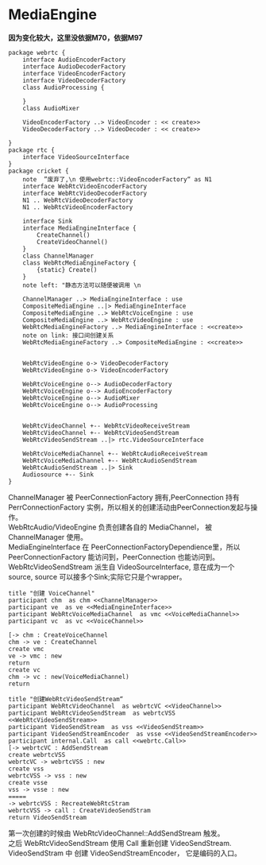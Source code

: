 # MediaEngine
**因为变化较大，这里没依据M70，依据M97**
```plantuml
package webrtc {
    interface AudioEncoderFactory
    interface AudioDecoderFactory
    interface VideoEncoderFactory
    interface VideoDecoderFactory
    class AudioProcessing {

    }
    class AudioMixer
    
    VideoEncoderFactory ..> VideoEncoder : << create>>
    VideoDecoderFactory ..> VideoDecoder : << create>>

}
package rtc {
    interface VideoSourceInterface
}
package cricket {
    note  ”废弃了,\n 使用webrtc::VideoEncoderFactory“ as N1
    interface WebRtcVideoEncoderFactory
    interface WebRtcVideoDecoderFactory
    N1 .. WebRtcVideoDecoderFactory
    N1 .. WebRtcVideoEncoderFactory

    interface Sink
    interface MediaEngineInterface {
        CreateChannel()
        CreateVideoChannel()
    }
    class ChannelManager
    class WebRtcMediaEngineFactory {
        {static} Create()
    }
    note left: "静态方法可以随便被调用 \n  
    
    ChannelManager ..> MediaEngineInterface : use
    CompositeMediaEngine ..|> MediaEngineInterface
    CompositeMediaEngine ..> WebRtcVoiceEngine : use
    CompositeMediaEngine ..> WebRtcVideoEngine : use
    WebRtcMediaEngineFactory ..> MediaEngineInterface : <<create>> 
    note on link: 接口间创建关系
    WebRtcMediaEngineFactory ..> CompositeMediaEngine : <<create>>


    WebRtcVideoEngine o-> VideoDecoderFactory
    WebRtcVideoEngine o-> VideoEncoderFactory

    WebRtcVoiceEngine o--> AudioDecoderFactory
    WebRtcVoiceEngine o--> AudioEncoderFactory
    WebRtcVoiceEngine o--> AudioMixer
    WebRtcVoiceEngine o--> AudioProcessing

    
    WebRtcVideoChannel +-- WebRtcVideoReceiveStream
    WebRtcVideoChannel +-- WebRtcVideoSendStream
    WebRtcVideoSendStream ..|> rtc.VideoSourceInterface

    WebRtcVoiceMediaChannel +-- WebRtcAudioReceiveStream
    WebRtcVoiceMediaChannel +-- WebRtcAudioSendStream
    WebRtcAudioSendStream ..|> Sink
    Audiosource +-- Sink
} 
```
ChannelManager 被 PeerConnectionFactory 拥有,PeerConnection 持有 PerrConnectionFactory 实例，所以相关的创建活动由PeerConnection发起与操作。  
WebRtcAudio/VideoEngine 负责创建各自的 MediaChannel， 被 ChannelManager 使用。    
MediaEngineInterface 在 PeerConnectionFactoryDependience里，所以 PeerConnectionFactory 能访问到，PeerConnection 也能访问到。  
WebRtcVideoSendStream 派生自 VideoSourceInterface, 意在成为一个source, source 可以接多个Sink;实际它只是个wrapper。
```plantuml
title "创建 VoiceChannel"
participant chm  as chm <<ChannelManager>>
participant ve  as ve <<MediaEngineInterface>>
participant WebRtcVoiceMediaChannel  as vmc <<VoiceMediaChannel>>
participant vc  as vc <<VoiceChannel>>

[-> chm : CreateVoiceChannel
chm -> ve : CreateChannel
create vmc
ve -> vmc : new
return 
create vc
chm -> vc : new(VoiceMediaChannel)
return 
```

```plantuml
title "创建WebRtcVideoSendStream“
participant WebRtcVideoChannel  as webrtcVC <<VideoChannel>>
participant WebRtcVideoSendStream  as webrtcVSS <<WebRtcVideoSendStream>>
participant VideoSendStream  as vss <<VideoSendStream>>
participant VideoSendStreamEncoder  as vsse <<VideoSendStreamEncoder>>
participant internal.Call  as call <<webrtc.Call>>
[-> webrtcVC : AddSendStream
create webrtcVSS
webrtcVC -> webrtcVSS : new
create vss
webrtcVSS -> vss : new
create vsse
vss -> vsse : new
=====
-> webrtcVSS : RecreateWebRtcStram
webrtcVSS -> call : CreateVideoSendStram
return VideoSendStream
```
第一次创建的时候由 WebRtcVideoChannel::AddSendStream 触发。  
之后 WebRtcVideoSendStream 使用 Call 重新创建 VideoSendStream.  
VideoSendStram 中 创建 VideoSendStreamEncoder， 它是编码的入口。


